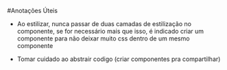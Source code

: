 #Anotações Úteis

- Ao estilizar, nunca passar de duas camadas de estilização no componente, se for necessário mais que isso, é indicado criar um componente para não deixar muito css dentro de um mesmo componente

- Tomar cuidado ao abstrair codigo (criar componentes pra compartilhar)
